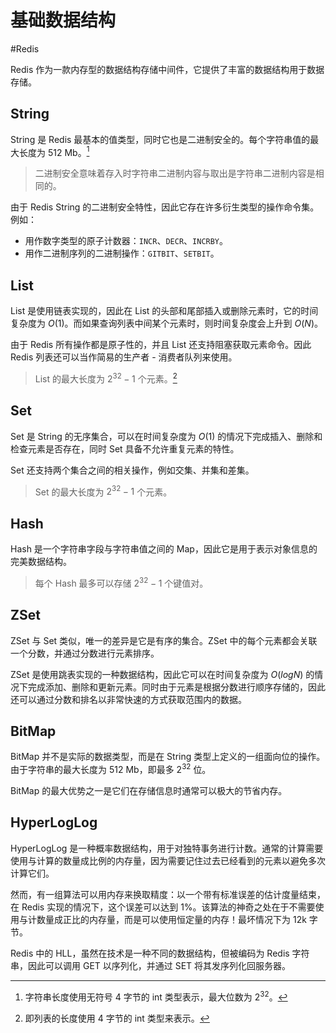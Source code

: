 # 基础数据结构
#Redis

Redis 作为一款内存型的数据结构存储中间件，它提供了丰富的数据结构用于数据存储。

## String

String 是 Redis 最基本的值类型，同时它也是二进制安全的。每个字符串值的最大长度为 512 Mb。[^1]

[^1]: 字符串长度使用无符号 4 字节的 int 类型表示，最大位数为 $2^{32}$。

> 二进制安全意味着存入时字符串二进制内容与取出是字符串二进制内容是相同的。

由于 Redis String 的二进制安全特性，因此它存在许多衍生类型的操作命令集。例如：

+ 用作数字类型的原子计数器：`INCR`、`DECR`、`INCRBY`。
+ 用作二进制序列的二进制操作：`GITBIT`、`SETBIT`。

## List

List 是使用链表实现的，因此在 List 的头部和尾部插入或删除元素时，它的时间复杂度为 $O(1)$。而如果查询列表中间某个元素时，则时间复杂度会上升到 $O(N)$。

由于 Redis 所有操作都是原子性的，并且 List 还支持阻塞获取元素命令。因此 Redis 列表还可以当作简易的生产者 - 消费者队列来使用。

> List 的最大长度为 $2^{32}-1$ 个元素。[^2]

[^2]: 即列表的长度使用 4 字节的 int 类型来表示。

## Set

Set 是 String 的无序集合，可以在时间复杂度为 $O(1)$ 的情况下完成插入、删除和检查元素是否存在，同时 Set 具备不允许重复元素的特性。

Set 还支持两个集合之间的相关操作，例如交集、并集和差集。

> Set 的最大长度为 $2^{32}-1$ 个元素。

## Hash

Hash 是一个字符串字段与字符串值之间的 Map，因此它是用于表示对象信息的完美数据结构。

> 每个 Hash 最多可以存储 $2^{32}-1$ 个键值对。

## ZSet

ZSet 与 Set 类似，唯一的差异是它是有序的集合。ZSet 中的每个元素都会关联一个分数，并通过分数进行元素排序。

ZSet 是使用跳表实现的一种数据结构，因此它可以在时间复杂度为 $O(logN)$ 的情况下完成添加、删除和更新元素。同时由于元素是根据分数进行顺序存储的，因此还可以通过分数和排名以非常快速的方式获取范围内的数据。

## BitMap

BitMap 并不是实际的数据类型，而是在 String 类型上定义的一组面向位的操作。由于字符串的最大长度为 512 Mb，即最多 $2^{32}$ 位。

BitMap 的最大优势之一是它们在存储信息时通常可以极大的节省内存。

## HyperLogLog

HyperLogLog 是一种概率数据结构，用于对独特事务进行计数。通常的计算需要使用与计算的数量成比例的内存量，因为需要记住过去已经看到的元素以避免多次计算它们。

然而，有一组算法可以用内存来换取精度：以一个带有标准误差的估计度量结束，在 Redis 实现的情况下，这个误差可以达到 1%。该算法的神奇之处在于不需要使用与计数量成正比的内存量，而是可以使用恒定量的内存！最坏情况下为 12k 字节。

Redis 中的 HLL，虽然在技术是一种不同的数据结构，但被编码为 Redis 字符串，因此可以调用 GET 以序列化，并通过 SET 将其发序列化回服务器。

